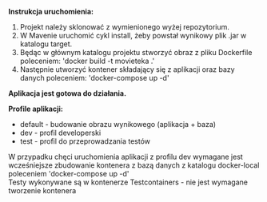 <b>Instrukcja uruchomienia:</b>
<ol>
<li>Projekt należy sklonować z wymienionego wyżej repozytorium.</li>
<li>W Mavenie uruchomić cykl install, żeby powstał wynikowy plik .jar w katalogu target.</li>
<li>Będąc w głównym katalogu projektu stworzyć obraz z pliku Dockerfile poleceniem: 'docker build -t movieteka .'</li>
<li>Następnie utworzyć kontener składający się z aplikacji oraz bazy danych poleceniem: 'docker-compose up -d'</li>
</ol>
<b>Aplikacja jest gotowa do działania.</b>

<b>Profile aplikacji:</b>
<ul>
<li>default - budowanie obrazu wynikowego (aplikacja + baza)</li> 
<li>dev - profil developerski</li> 
<li>test - profil do przeprowadzania testów</li> 
</ul>

W przypadku chęci uruchomienia aplikacji z profilu dev wymagane jest wcześniejsze zbudowanie
kontenera z bazą danych z katalogu docker-local poleceniem 'docker-compose up -d'
<br>
Testy wykonywane są w kontenerze Testcontainers - nie jest wymagane tworzenie kontenera


